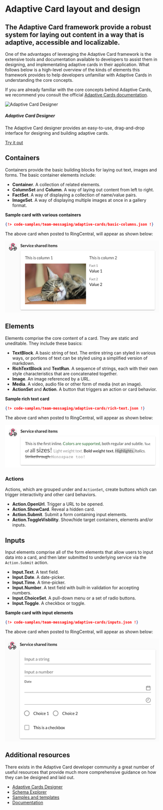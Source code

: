 # Adaptive Card layout and design

<h2 class="h4 pb-2 lh-lg">The Adaptive Card framework provide a robust system for laying out content in a way that is adaptive, accessible and localizable.</h2>

One of the advantages of leveraging the Adaptive Card framework is the extensive tools and documentation available to developers to assist them in designing, and implementating adaptive cards in their application. What follows below is a high-level overview of the kinds of elements this framework provides to help developers unfamiliar with Adaptive Cards in understanding the core concepts. 

If you are already familiar with the core concepts behind Adaptive Cards, we recommend you consult the official [Adaptive Cards documentation](https://docs.microsoft.com/en-us/adaptive-cards/).

<div class="card mb-3">
  <div class="row g-0">
    <div class="col-md-8">
      <img src="../designer.png" class="img-fluid rounded-start" alt="Adaptive Card Designer">
    </div>
    <div class="col-md-4">
      <div class="card-body">
        <h5 class="card-title">Adaptive Card Designer</h5>
        <p class="card-text">The Adaptive Card designer provides an easy-to-use, drag-and-drop interface for designing and building adaptive cards.</p>
        <p class="card-text"><a class="btn btn-primary" href="https://adaptivecards.io/designer/">Try it out</a></p>
      </div>
    </div>
  </div>
</div>

## Containers

Containers provide the basic building blocks for laying out text, images and forms. The basic container elements include:

* **Container**. A collection of related elements. 
* **ColumnSet** and **Column**. A way of laying out content from left to right.
* **FactSet**. A way of displaying a collection of name/value pairs.
* **ImageSet**. A way of displaying multiple images at once in a gallery format.

**Sample card with various containers**

```json
{!> code-samples/team-messaging/adaptive-cards/basic-columns.json !}
```

The above card when posted to RingCentral, will appear as shown below:

![Basic columns screenshot](./basic-columns.png)

## Elements

Elements comprise the core content of a card. They are static and uneditable. They include these basics:

* **TextBlock**. A basic string of text. The entire string can styled in various ways, or portions of text can be styled using a simplified version of markdown.
* **RichTextBlock** and **TextRun**. A sequence of strings, each with their own style characteristics that are concatenated together.
* **Image**. An image referenced by a URL. 
* **Media**. A video, audio file or other form of media (not an image). 
* **ActionSet** and **Action**. A button that triggers an action or card behavior.  

**Sample rich text card**

```json
{!> code-samples/team-messaging/adaptive-cards/rich-text.json !}
```

The above card when posted to RingCentral, will appear as shown below:

![Basic rich text screenshot](./rich-text.png)

### Actions

Actions, which are grouped under and `ActionSet`, create buttons which can trigger interactivity and other card behaviors. 

* **Action.OpenUrl**. Trigger a URL to be opened. 
* **Action.ShowCard**. Reveal a hidden card.
* **Action.Submit**. Submit a form containing input elements.
* **Action.ToggleVisbility**. Show/hide target containers, elements and/or inputs.

## Inputs

Input elements comprise all of the form elements that allow users to input data into a card, and then later submitted to underlying service via the `Action.Submit` action.

* **Input.Text**. A text field. 
* **Input.Date**. A date-picker.
* **Input.Time**. A time-picker.
* **Input.Number**. A text field with built-in validation for accepting numbers. 
* **Input.ChoiceSet**. A pull-down menu or a set of radio buttons.
* **Input.Toggle**. A checkbox or toggle. 

**Sample card with input elements**

```json
{!> code-samples/team-messaging/adaptive-cards/inputs.json !}
```

The above card when posted to RingCentral, will appear as shown below:

![Basic input elements screenshot](./input-elements.png)

## Additional resources

There exists in the Adaptive Card developer community a great number of useful resources that provide much more comprehensive guidance on how they can be designed and laid out. 

* [Adaptive Cards Designer](https://adaptivecards.io/designer/)
* [Schema Explorer](https://adaptivecards.io/explorer/)
* [Samples and templates](https://adaptivecards.io/samples/)
* [Documentation](https://docs.microsoft.com/en-us/adaptive-cards/)
